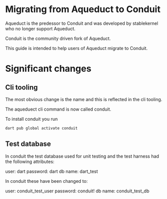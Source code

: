 # Migrating from Aqueduct to Conduit

Aqueduct is the predessor to Conduit and was developed by stablekernel who no longer support Aqueduct.

Conduit is the community driven fork of Aqueduct.

This guide is intended to help users of Aqueduct migrate to Conduit.

# Significant changes

## Cli tooling

The most obvious change is the name and this is reflected in the cli tooling.

The aqueduect cli command is now called conduit.

To install conduit you run

```bash
dart pub global activate conduit
```

## Test database
In conduit the test database used for unit testing and the test harness had the following attributes:

user: dart
password: dart
db name: dart_test

In conduit these have been changed to:

user: conduit_test_user
password: conduit!
db name: conduit_test_db

